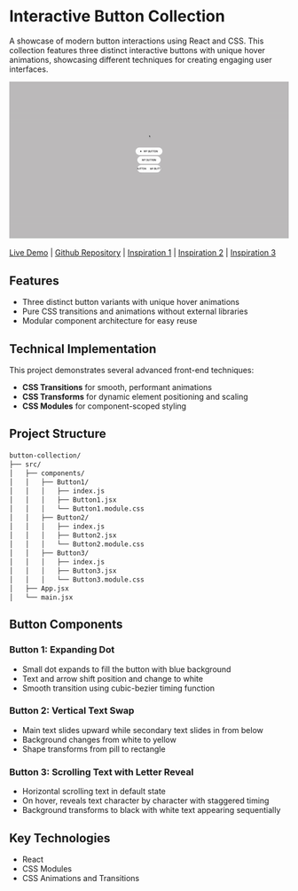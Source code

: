 # Interactive Button Collection

A showcase of modern button interactions using React and CSS. This collection features three distinct interactive buttons with unique hover animations, showcasing different techniques for creating engaging user interfaces.

![Demonstration gif](gif.gif)

[Live Demo](https://floriansimunek.com/projects/creativebuttons) | [Github Repository](https://github.com/floriansimunek/Creative-Buttons) | [Inspiration 1](https://timestwo.design) | [Inspiration 2](https://hello.cuberto.com/) | [Inspiration 3](https://lusion.co/)

## Features

- Three distinct button variants with unique hover animations
- Pure CSS transitions and animations without external libraries
- Modular component architecture for easy reuse

## Technical Implementation

This project demonstrates several advanced front-end techniques:

- **CSS Transitions** for smooth, performant animations
- **CSS Transforms** for dynamic element positioning and scaling
- **CSS Modules** for component-scoped styling

## Project Structure

```
button-collection/
├── src/
│   ├── components/
│   │   ├── Button1/
│   │   │   ├── index.js
│   │   │   ├── Button1.jsx
│   │   │   └── Button1.module.css
│   │   ├── Button2/
│   │   │   ├── index.js
│   │   │   ├── Button2.jsx
│   │   │   └── Button2.module.css
│   │   ├── Button3/
│   │   │   ├── index.js
│   │   │   ├── Button3.jsx
│   │   │   └── Button3.module.css
│   ├── App.jsx
│   └── main.jsx
```

## Button Components

### Button 1: Expanding Dot

- Small dot expands to fill the button with blue background
- Text and arrow shift position and change to white
- Smooth transition using cubic-bezier timing function

### Button 2: Vertical Text Swap

- Main text slides upward while secondary text slides in from below
- Background changes from white to yellow
- Shape transforms from pill to rectangle

### Button 3: Scrolling Text with Letter Reveal

- Horizontal scrolling text in default state
- On hover, reveals text character by character with staggered timing
- Background transforms to black with white text appearing sequentially

## Key Technologies

- React
- CSS Modules
- CSS Animations and Transitions
